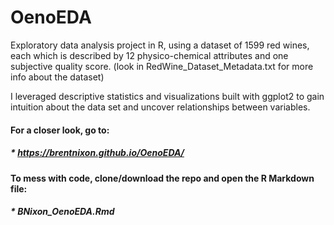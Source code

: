 # OenoEDA

Exploratory data analysis project in R, using a dataset of 1599 red wines, each which is described by 12 physico-chemical attributes and one subjective quality score. (look in RedWine_Dataset_Metadata.txt for more info about the dataset)

I leveraged descriptive statistics and visualizations built with ggplot2 to gain intuition about the data set and uncover relationships between variables.

#### For a closer look, go to: 
##### * https://brentnixon.github.io/OenoEDA/

#### To mess with code, clone/download the repo and open the R Markdown file:
##### * BNixon_OenoEDA.Rmd



